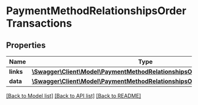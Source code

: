 # PaymentMethodRelationshipsOrderTransactions

## Properties
Name | Type | Description | Notes
------------ | ------------- | ------------- | -------------
**links** | [**\Swagger\Client\Model\PaymentMethodRelationshipsOrderTransactionsLinks**](PaymentMethodRelationshipsOrderTransactionsLinks.md) |  | [optional] 
**data** | [**\Swagger\Client\Model\PaymentMethodRelationshipsOrderTransactionsData[]**](PaymentMethodRelationshipsOrderTransactionsData.md) |  | [optional] 

[[Back to Model list]](../../README.md#documentation-for-models) [[Back to API list]](../../README.md#documentation-for-api-endpoints) [[Back to README]](../../README.md)

